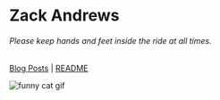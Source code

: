 # **Zack Andrews**

###### Please keep hands and feet inside the ride at all times.


[Blog Posts](/blog)    |   [README](/README)


![funny cat gif](https://c.tenor.com/V6n6v8qdRn0AAAAM/typing-fast-typing.gif)
